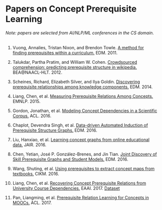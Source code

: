 # Papers on Concept Prerequisite Learning
###### Note: papers are selected from AI/NLP/ML conferences in the CS domain.

1. Vuong, Annalies, Tristan Nixon, and Brendon Towle. [A method for finding prerequisites within a curriculum.](http://educationaldatamining.org/EDM2011/wp-content/uploads/proc/edm2011_paper8_short_Vuong.pdf) EDM. 2011.

1. Talukdar, Partha Pratim, and William W. Cohen. [Crowdsourced comprehension: predicting prerequisite structure in wikipedia.](https://pdfs.semanticscholar.org/a535/57c7611e66d61054acf163a9d8d4ba161c51.pdf) BEA@NAACL-HLT. 2012.

1. Scheines, Richard, Elizabeth Silver, and Ilya Goldin. [Discovering prerequisite relationships among knowledge components.](http://www.contrib.andrew.cmu.edu/~esilver1/ScheinesSilverGoldin-EDM2014.pdf) EDM. 2014.

1. Liang, Chen, et al. [Measuring Prerequisite Relations Among Concepts.](http://www.personal.psu.edu/cul226/files/emnlp15_prerequisite.pdf) EMNLP. 2015.

1. Gordon, Jonathan, et al. [Modeling Concept Dependencies in a Scientific Corpus.](https://www.isi.edu/~linhong/Papers/ACL16.pdf) ACL. 2016.

1. Chaplot, Devendra Singh, et al. [Data-driven Automated Induction of Prerequisite Structure Graphs.](http://nyc.lti.cs.cmu.edu/yiming/Publications/chaplot-edm16.pdf) EDM. 2016.

1. Liu, Hanxiao, et al. [Learning concept graphs from online educational data.](http://www.jair.org/media/5002/live-5002-9271-jair.pdf) JAIR. 2016.

1. Chen, Yetian, José P. González-Brenes, and Jin Tian. [Joint Discovery of Skill Prerequisite Graphs and Student Models.](https://pdfs.semanticscholar.org/cd5f/3734b8ebe7d36e33a95749aee5381eb31fd7.pdf) EDM. 2016.

1. Wang, Shuting, et al. [Using prerequisites to extract concept maps from textbooks.](http://www.personal.psu.edu/cul226/files/cikm16_concept.pdf) CIKM. 2016.	

1. Liang, Chen, et al. [Recovering Concept Prerequisite Relations from University Course Dependencies.](http://www.personal.psu.edu/cul226/files/eaai2017_cpr-recover.pdf) EAAI. 2017. [Dataset](https://github.com/harrylclc/eaai17-cpr-recover)

1. Pan, Liangming, et al. [Prerequisite Relation Learning for Concepts in MOOCs.](http://www.aclweb.org/anthology/P17-1133) ACL. 2017.
